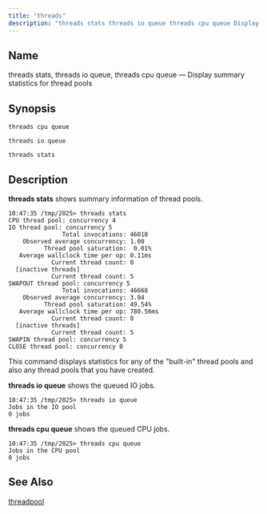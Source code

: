 ```yaml
---
title: "threads"
description: "threads stats threads io queue threads cpu queue Display summary statistics for thread pools threads cpu queue threads io queue threads stats threads stats shows summary information of thread pools This command displays statistics for any of the built in thread pools and also any thread pools that you have..."
---
```


<a name="console_commands.threads"></a> 
## Name

threads stats, threads io queue, threads cpu queue — Display summary statistics for thread pools

## Synopsis

`threads cpu queue`

`threads io queue`

`threads stats`

<a name="idp16497744"></a> 
## Description

**threads stats**       shows summary information of thread pools.

```
10:47:35 /tmp/2025> threads stats
CPU thread pool: concurrency 4
IO thread pool: concurrency 5
               Total invocations: 46010
    Observed average concurrency: 1.00
          Thread pool saturation:  0.01%
   Average wallclock time per op: 0.11ms
            Current thread count: 0
  [inactive threads]
            Current thread count: 5
SWAPOUT thread pool: concurrency 5
               Total invocations: 46668
    Observed average concurrency: 3.94
          Thread pool saturation: 49.54%
   Average wallclock time per op: 780.56ms
            Current thread count: 0
  [inactive threads]
            Current thread count: 5
SWAPIN thread pool: concurrency 5
CLOSE thread pool: concurrency 0
```

This command displays statistics for any of the "built-in" thread pools and also any thread pools that you have created.

**threads io queue**          shows the queued IO jobs.

```
10:47:35 /tmp/2025> threads io queue
Jobs in the IO pool
0 jobs
```

**threads cpu queue**           shows the queued CPU jobs.

```
10:47:35 /tmp/2025> threads cpu queue
Jobs in the CPU pool
0 jobs
```
<a name="idp16505040"></a> 
## See Also

[threadpool](/momentum/3/3-reference/3-reference-conf-ref-threadpool)